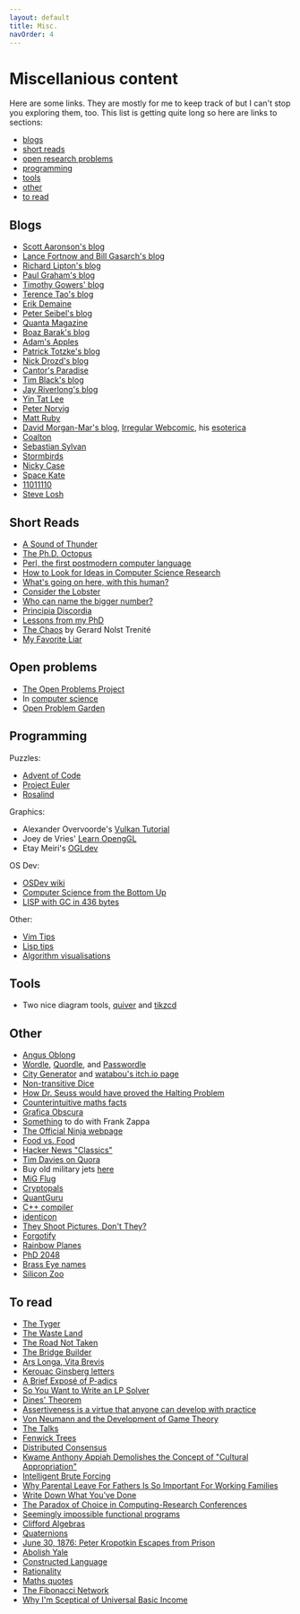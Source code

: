 ```yaml
---
layout: default
title: Misc.
navOrder: 4
---
```


# Miscellanious content

Here are some links. They are mostly for me to keep track of but I can't stop
you exploring them, too. This list is getting quite long so here are links to
sections:
- [blogs](#blogs)
- [short reads](#short-reads)
- [open research problems](#open-problems)
- [programming](#programming)
- [tools](#tools)
- [other](#other)
- [to read](#to-read)

## Blogs

- [Scott Aaronson's blog](https://www.scottaaronson.com/blog/)
- [Lance Fortnow and Bill Gasarch's blog](https://blog.computationalcomplexity.org/)
- [Richard Lipton's blog](https://rjlipton.wpcomstaging.com/)
- [Paul Graham's blog](http://www.paulgraham.com/)
- [Timothy Gowers' blog](https://gowers.wordpress.com/)
- [Terence Tao's blog](https://terrytao.wordpress.com/)
- [Erik Demaine](http://erikdemaine.org/)
- [Peter Seibel's blog](https://gigamonkeys.com/)
- [Quanta Magazine](https://www.quantamagazine.org/)
- [Boaz Barak's blog](https://windowsontheory.org/)
- [Adam's Apples](https://adamapples.blogspot.com/)
- [Patrick Totzke's blog](https://cgi.csc.liv.ac.uk/~patrick/)
- [Nick Drozd's blog](https://nickdrozd.github.io/)
- [Cantor's Paradise](https://www.cantorsparadise.com/)
- [Tim Black's blog](http://math.uchicago.edu/~timblack/)
- [Jay Riverlong's blog](https://jayriverlong.github.io/)
- [Yin Tat Lee](https://yintat.com/)
- [Peter Norvig](http://www.norvig.com/)
- [Matt Ruby](https://mattruby.substack.com/)
- [David Morgan-Mar's blog](https://www.dangermouse.net/), [Irregular Webcomic](https://www.irregularwebcomic.net/), his [esoterica](https://www.dangermouse.net/esoteric/)
- [Coalton](https://coalton-lang.github.io/)
- [Sebastian Sylvan](https://www.sebastiansylvan.com/)
- [Stormbirds](https://stormbirds.blog/)
- [Nicky Case](https://ncase.me/)
- [Space Kate](http://spacekate.com/)
- [11011110](https://11011110.github.io/blog/)
- [Steve Losh](https://stevelosh.com/)

## Short Reads

- [A Sound of Thunder](http://www.astro.sunysb.edu/fwalter/AST389/ASoundofThunder.pdf)
- [The Ph.D. Octopus](https://www.uky.edu/~eushe2/Pajares/octopus.html)
- [Perl, the first postmodern computer language](http://www.wall.org/~larry/pm.html)
- [How to Look for Ideas in Computer Science
  Research](https://medium.com/digital-diplomacy/how-to-look-for-ideas-in-computer-science-research-7a3fa6f4696f)
- [What's going on here, with this
  human?](https://grahamduncan.blog/whats-going-on-here/)
- [Consider the
  Lobster](https://genius.com/David-foster-wallace-consider-the-lobster-annotated)
- [Who can name the bigger
  number?](https://www.scottaaronson.com/writings/bignumbers.html)
- [Principia Discordia](http://www.principiadiscordia.com/book/1.php)
- [Lessons from my PhD](https://web.eecs.utk.edu/~azh/blog/lessonsfrommyphd.html)
- [The Chaos](https://ncf.idallen.com/english.html) by Gerard Nolst Trenité
- [My Favorite Liar](https://www.overcomingbias.com/2008/02/my-favorite-lia.html)

## Open problems

- [The Open Problems Project](https://topp.openproblem.net/)
- In [computer science](https://a3nm.net/work/research/questions/)
- [Open Problem Garden](www.openproblemgarden.org/)

## Programming

Puzzles:
- [Advent of Code](https://adventofcode.com/)
- [Project Euler](https://projecteuler.net/)
- [Rosalind](https://rosalind.info/problems/locations/)

Graphics:
- Alexander Overvoorde's [Vulkan Tutorial](https://vulkan-tutorial.com/)
- Joey de Vries' [Learn OpengGL](https://learnopengl.com/)
- Etay Meiri's [OGLdev](https://ogldev.org/)

OS Dev:
- [OSDev wiki](https://wiki.osdev.org/)
- [Computer Science from the Bottom Up](https://www.bottomupcs.com/)
- [LISP with GC in 436 bytes](https://justine.lol/sectorlisp2/)

Other:
- [Vim Tips](https://vimtips.strix.dev/)
- [Lisp tips](https://lisptips.com/)
- [Algorithm visualisations](https://visualgo.net/en)

## Tools

- Two nice diagram tools, [quiver](https://q.uiver.app/) and
  [tikzcd](https://tikzcd.yichuanshen.de/)

## Other

- [Angus Oblong](https://www.angusoblong.com/)
- [Wordle](https://www.nytimes.com/games/wordle/index.html), [Quordle](https://www.quordle.com/#/), and [Passwordle](https://rsk0315.github.io/playground/passwordle.html)
- [City Generator](https://watabou.github.io/city-generator/) and [watabou's itch.io page](https://watabou.itch.io/)
- [Non-transitive Dice](https://singingbanana.com/dice/article.htm)
- [How Dr. Seuss would have proved the Halting
  Problem](https://ebiquity.umbc.edu/blogger/2008/01/19/how-dr-suess-would-prove-the-halting-problem-undecidable/)
- [Counterintuitive maths
  facts](https://axisofordinary.substack.com/p/the-most-counterintuitive-facts-in)
- [Grafica Obscura](http://graficaobscura.com/)
- [Something](http://www.arf.ru/Notes/) to do with Frank Zappa
- [The Official Ninja webpage](www.realultimatepower.net)
- [Food vs. Food](https://kale.world/)
- [Hacker News "Classics"](https://jsomers.net/hn/)
- [Tim Davies on Quora](https://www.quora.com/profile/Tim-Davies-28)
- Buy old military jets [here](https://www.everettaero.com/)
- [MiG Flug](https://migflug.com/jetflights/)
- [Cryptopals](https://cryptopals.com/)
- [QuantGuru](https://quantguru.ai/index.php/en/)
- [C++ compiler](https://stackoverflow.com/questions/5508110/why-is-this-program-erroneously-rejected-by-three-c-compilers)
- [identicon](https://github.com/identicons/wombathead.png)
- [They Shoot Pictures, Don't
  They?](https://www.theyshootpictures.com/index.htm)
- [Forgotify](https://forgotify.com/player.cfm)
- [Rainbow Planes](https://booktwo.org/notebook/rainbow-plane-002-kiev/)
- [PhD 2048](https://ymfa.github.io/phd-2048/)
- [Brass Eye names](https://www.cookdandbombd.co.uk/forums/index.php?topic=5771.0)
- [Silicon Zoo](https://micro.magnet.fsu.edu/creatures/index.html)

## To read

- [The Tyger](https://www.poetryfoundation.org/poems/43687/the-tyger)
- [The Waste Land](https://www.poetryfoundation.org/poems/47311/the-waste-land)
- [The Road Not Taken](https://www.poetryfoundation.org/poems/44272/the-road-not-taken)
- [The Bridge Builder](https://www.poetryfoundation.org/poems/52702/the-bridge-builder)
- [Ars Longa, Vita Brevis](https://slatestarcodex.com/2017/11/09/ars-longa-vita-brevis/)
- [Kerouac Ginsberg letters](https://granta.com/kerouac-ginsberg-the-letters/)
- [A Brief Exposé of P-adics](https://tomrocksmaths.com/2021/07/02/a-brief-expose-of-p-adics/)
- [So You Want to Write an LP Solver](https://pvk.ca/Blog/2013/12/19/so-you-want-to-write-an-lp-solver/)
- [Dines' Theorem](https://www.cs.cmu.edu/~alw1/blog/dines.html)
- [Assertiveness is a virtue that anyone can develop with practice](https://psyche.co/ideas/assertiveness-is-a-virtue-that-anyone-can-develop-with-practice)
- [Von Neumann and the Development of Game Theory](https://cs.stanford.edu/people/eroberts/courses/soco/projects/1998-99/game-theory/neumann.html)
- [The Talks](https://the-talks.com/interview_tag/hollywood-icons/)
- [Fenwick Trees](https://jornhub.dev/articles/fenwick-trees/)
- [Distributed Consensus](https://www.bschaatsbergen.com/distributed-consensus)
- [Kwame Anthony Appiah Demolishes the Concept of "Cultural Appropriation"](https://stallman.org/articles/cultural-appropriation.html)
- [Intelligent Brute Forcing](https://davidkoloski.me/blog/intelligent-brute-forcing/)
- [Why Parental Leave For Fathers Is So Important For Working Families](https://www.dol.gov/sites/dolgov/files/OASP/legacy/files/PaternityBrief.pdf)
- [Write Down What You've Done](https://terrytao.wordpress.com/career-advice/write-down-what-youve-done/)
- [The Paradox of Choice in Computing-Research Conferences](https://cacm.acm.org/magazines/2021/11/256373-the-paradox-of-choice-in-computing-research-conferences/fulltext)
- [Seemingly impossible functional programs](http://math.andrej.com/2007/09/28/seemingly-impossible-functional-programs/)
- [Clifford Algebras](https://math.ucr.edu/home/baez/octonions/node6.html)
- [Quaternions](https://marctenbosch.com/quaternions/)
- [June 30, 1876: Peter Kropotkin Escapes from Prison](https://crimethinc.com/2021/12/09/june-30-1876-peter-kropotkin-escapes-from-prison-a-tale-of-derring-do-on-the-occasion-of-his-birthday)
- [Abolish Yale](https://yaledailynews.com/blog/2021/12/10/abolish-yale/)
- [Constructed Language](https://en.wikipedia.org/wiki/Constructed_language)
- [Rationality](https://stanford.edu/~alroth/rational.html)
- [Maths quotes](https://www.math.ucla.edu/%7Emason/wisdom/predrag.txt)
- [The Fibonacci Network](https://blog.jordan.matelsky.com/fib-graph/)
- [Why I'm Sceptical of Universal Basic Income](https://dynomight.net/2020/12/03/why-im-skeptical-of-UBI/)
